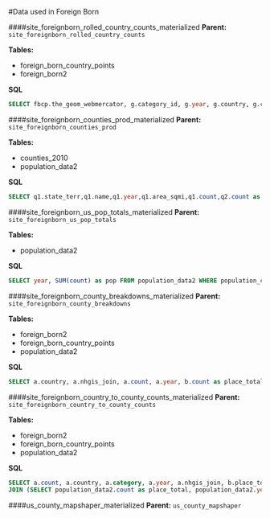 #Data used in Foreign Born

####site_foreignborn_rolled_country_counts_materialized
**Parent:** `site_foreignborn_rolled_country_counts`

**Tables:**
* foreign_born_country_points
* foreign_born2

**SQL**
```sql
SELECT fbcp.the_geom_webmercator, g.category_id, g.year, g.country, g.count, fbcp.continent FROM (SELECT category_id, year, country, SUM(count) as count FROM (SELECT fbcp.cartodb_id, fbcp.the_geom_webmercator, fbcp.country, fb.count, fb.year, fbcp.category_id from foreign_born_country_points fbcp join foreign_born2 fb on fbcp.category_id = fb.category) a GROUP BY year, country, category_id) g join foreign_born_country_points fbcp on g.category_id = fbcp.category_id
```

####site_foreignborn_counties_prod_materialized
**Parent:** `site_foreignborn_counties_prod`

**Tables:**
* counties_2010
* population_data2

**SQL**
```sql
SELECT q1.state_terr,q1.name,q1.year,q1.area_sqmi,q1.count,q2.count as cty_pop,q1.start_n,q1.end_n,q1.nhgis_join,q1.the_geom FROM (SELECT counties_2010.state_terr,counties_2010.name,counties_2010.cartodb_id, ST_Simplify(counties_2010.the_geom, 1) as the_geom, counties_2010.area_sqmi, population_data2.year, population_data2.count, counties_2010.start_n, counties_2010.end_n, RTRIM(population_data2.nhgis_join) as nhgis_join FROM population_data2 join counties_2010 on RTRIM(population_data2.nhgis_join) = counties_2010.nhgis_join WHERE population_data2.population_category_id=68 and year * 10000 + 0101 >= start_n and year * 10000 + 0101 <= end_n) q1 JOIN (SELECT year, SUM(count) as count, RTRIM(nhgis_join) as nhgis_join FROM population_data2 WHERE population_category_id = 64 GROUP BY year, RTRIM(nhgis_join)) q2 on q1.nhgis_join = q2.nhgis_join and q1.year = q2.year
```

####site_foreignborn_us_pop_totals_materialized
**Parent:** `site_foreignborn_us_pop_totals`

**Tables:**
* population_data2

**SQL**
```sql
SELECT year, SUM(count) as pop FROM population_data2 WHERE population_category_id = 64 GROUP BY year
```

####site_foreignborn_county_breakdowns_materialized
**Parent:** `site_foreignborn_county_breakdowns`

**Tables:**
* foreign_born2
* foreign_born_country_points
* population_data2

**SQL**
```sql
SELECT a.country, a.nhgis_join, a.count, a.year, b.count as place_total FROM (SELECT fbcp.country, RTRIM(fb.nhgis_join) as nhgis_join, SUM(fb.count) as count, fb.year from foreign_born2 fb join foreign_born_country_points fbcp on fbcp.category_id = fb.category group by RTRIM(fb.nhgis_join), fbcp.country, fb.year) a JOIN (SELECT year, SUM(count) as count, RTRIM(nhgis_join) as nhgis_join FROM population_data2 WHERE population_category_id = 64 GROUP BY year, RTRIM(nhgis_join)) b on a.nhgis_join = b.nhgis_join and a.year = b.year
```

####site_foreignborn_country_to_county_counts_materialized
**Parent:** `site_foreignborn_country_to_county_counts`

**Tables:**
* foreign_born2
* foreign_born_country_points
* population_data2

**SQL**
```sql
SELECT a.count, a.country, a.category, a.year, a.nhgis_join, b.place_total FROM (select fb.category, fbcp.country, fb.count, fb.nhgis_join, fb.year from foreign_born2 fb join foreign_born_country_points fbcp on fb.category = fbcp.category_id) a
JOIN (SELECT population_data2.count as place_total, population_data2.year, RTRIM(population_data2.nhgis_join) as nhgis_join from population_data2 where population_data2.population_category_id = 68) b on a.nhgis_join = b.nhgis_join and a.year = b.year

```

####us_county_mapshaper_materialized
**Parent:** `us_county_mapshaper`